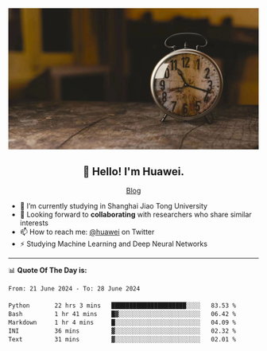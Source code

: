 <div align="center">
  <a href="https://github.com/JHW5981">
    <img src="./assets/background.jpg">
  </a>
</div>

<h2 align="center">👋 Hello! I'm Huawei.</h2>
<p align="center">
  <a href="https://blog.csdn.net/Edward__J?spm=1000.2115.3001.5343">Blog</a>
</p>


- 🔭 I’m currently studying in Shanghai Jiao Tong University
- 💬 Looking forward to **collaborating** with researchers who share similar interests
- 📫 How to reach me: [@huawei](https://twitter.com/yoohuaff) on Twitter
- ⚡ Studying Machine Learning and Deep Neural Networks

-------
📊 **Quote Of The Day is:**
<!--START_SECTION:waka-->

```txt
From: 21 June 2024 - To: 28 June 2024

Python       22 hrs 3 mins   █████████████████████░░░░   83.53 %
Bash         1 hr 41 mins    █▓░░░░░░░░░░░░░░░░░░░░░░░   06.42 %
Markdown     1 hr 4 mins     █░░░░░░░░░░░░░░░░░░░░░░░░   04.09 %
INI          36 mins         ▓░░░░░░░░░░░░░░░░░░░░░░░░   02.32 %
Text         31 mins         ▓░░░░░░░░░░░░░░░░░░░░░░░░   02.01 %
```

<!--END_SECTION:waka-->
